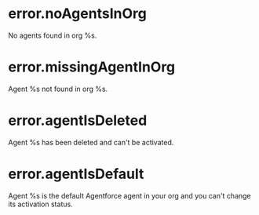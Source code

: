# error.noAgentsInOrg

No agents found in org %s.

# error.missingAgentInOrg

Agent %s not found in org %s.

# error.agentIsDeleted

Agent %s has been deleted and can't be activated.

# error.agentIsDefault

Agent %s is the default Agentforce agent in your org and you can't change its activation status.
